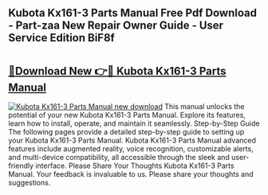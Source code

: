 ## Kubota Kx161-3 Parts Manual Free Pdf Download - Part-zaa New Repair Owner Guide - User Service Edition BiF8f

# <h2><a href="http://bc85792.oget.top/?id=Kubota+Kx161-3+Parts+Manual">🔗Download New 👉🔴 Kubota Kx161-3 Parts Manual</a></h2>

[![Kubota Kx161-3 Parts Manual new download](https://i.imgur.com/5g1atiW.png)](http://bc85792.oget.top/?id=Kubota+Kx161-3+Parts+Manual)
This manual unlocks the potential of your new Kubota Kx161-3 Parts Manual. Explore its features, learn how to install, operate, and maintain it seamlessly. Step-by-Step Guide The following pages provide a detailed step-by-step guide to setting up your Kubota Kx161-3 Parts Manual. Kubota Kx161-3 Parts Manual advanced features include augmented reality, voice recognition, customizable alerts, and multi-device compatibility, all accessible through the sleek and user-friendly interface. Please Share Your Thoughts Kubota Kx161-3 Parts Manual. Your feedback is invaluable to us. Please share your thoughts and suggestions.
